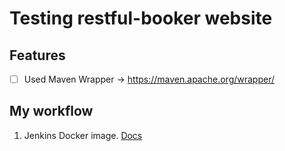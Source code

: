 # Testing restful-booker website

## Features
- [ ] Used Maven Wrapper -> https://maven.apache.org/wrapper/

## My workflow
1. Jenkins Docker image. [Docs](https://github.com/jenkinsci/docker/blob/master/README.md)